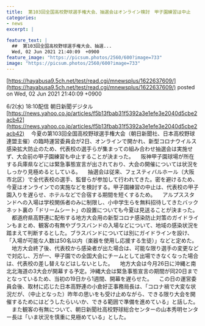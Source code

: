 ```yaml
---
title:  第103回全国高校野球選手権大会、抽選会はオンライン検討　甲子園練習は中止  
categories:
- news
excerpt: |
  
feature_text: |
  ##  第103回全国高校野球選手権大会、抽選...
  Wed, 02 Jun 2021 21:40:09  +0900
feature_image: "https://picsum.photos/2560/600?image=733"
image: "https://picsum.photos/2560/600?image=733"
---
```


[https://hayabusa9.5ch.net/test/read.cgi/mnewsplus/1622637609/](https://hayabusa9.5ch.net/test/read.cgi/mnewsplus/1622637609/)
posted on Wed, 02 Jun 2021 21:40:09  +0900

<!--more-->

6/2(水) 18:10配信 朝日新聞デジタル [https://news.yahoo.co.jp/articles/f5b13fbab31f5392a3e1efe3e2040d5cbe2acb42](https://news.yahoo.co.jp/articles/f5b13fbab31f5392a3e1efe3e2040d5cbe2acb42) 　今夏の第103回全国高校野球選手権大会（朝日新聞社、日本高校野球連盟主催）の臨時運営委員会が2日、オンラインで開かれ、新型コロナウイルス感染拡大防止のため、代表校の選手らが集まっての組み合わせ抽選会は実施せず、大会前の甲子園練習も中止することが決まった。 　阪神甲子園球場が所在する兵庫県などには緊急事態宣言が出されており、大会の開催については状況をしっかり見極めるとしている。 　抽選会は従来、フェスティバルホール（大阪市北区）で全代表校の選手、監督らが参加して行われてきた。密を避けるため、今夏はオンラインでの実施などを検討する。甲子園練習の中止は、代表校の甲子園入りを遅らせ、ホテルなどで合宿する期間を短くするため。 　アルプススタンドへの入場は学校関係者のみに制限し、小中学生らを無料招待してきたバックネット裏の「ドリームシート」の設置についても今夏は見送ることが決まった。 　都道府県高野連に配布する地方大会用の新型コロナ感染防止対策のガイドラインもまとめ、観客の有無やブラスバンドの入場などについて、地域の感染状況を踏まえて判断するとした。ブラスバンドについては別にガイドラインを設け、「入場が可能な人数は50名以内（楽器を使用し応援する生徒）」などと定めた。 　地方大会終了後、代表校から感染者が出た場合は、可能な限り選手の変更などで対応し、万が一、甲子園での全国大会にチームとして出場できなくなった場合は、代表校の差し替えなどはしないとした。 　地方大会は今月26日に沖縄と南北北海道の3大会が開幕する予定。沖縄大会は緊急事態宣言の期間が同20日までとなっているため、当初の19日から1週間、開幕を遅らせた。 　この日の運営委員会後、取材に応じた日本高野連の小倉好正事務局長は、「コロナ禍で大変な状況だが、（中止となった）昨年の思いをも受け止めながら、できる限り大会を開催するためにはどうしたらいいか、できる範囲で準備を進めている」と話した。 　また観客の有無について、朝日新聞社高校野球総合センターの山本秀明センター長は「いま状況を慎重に見極めている」とした。
